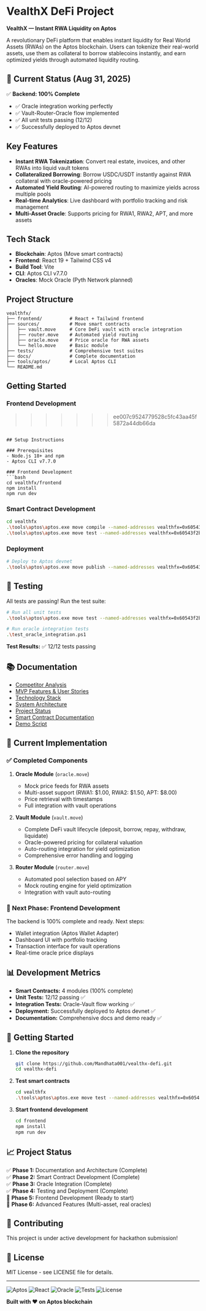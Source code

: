 # VealthX DeFi Project

**VealthX — Instant RWA Liquidity on Aptos**

A revolutionary DeFi platform that enables instant liquidity for Real World Assets (RWAs) on the Aptos blockchain. Users can tokenize their real-world assets, use them as collateral to borrow stablecoins instantly, and earn optimized yields through automated liquidity routing.

## 🚀 Current Status (Aug 31, 2025)

✅ **Backend: 100% Complete**

- ✅ Oracle integration working perfectly
- ✅ Vault-Router-Oracle flow implemented
- ✅ All unit tests passing (12/12)
- ✅ Successfully deployed to Aptos devnet

## Key Features

- **Instant RWA Tokenization**: Convert real estate, invoices, and other RWAs into liquid vault tokens
- **Collateralized Borrowing**: Borrow USDC/USDT instantly against RWA collateral with oracle-powered pricing
- **Automated Yield Routing**: AI-powered routing to maximize yields across multiple pools
- **Real-time Analytics**: Live dashboard with portfolio tracking and risk management
- **Multi-Asset Oracle**: Supports pricing for RWA1, RWA2, APT, and more assets

## Tech Stack

- **Blockchain**: Aptos (Move smart contracts)
- **Frontend**: React 19 + Tailwind CSS v4
- **Build Tool**: Vite
- **CLI**: Aptos CLI v7.7.0
- **Oracles**: Mock Oracle (Pyth Network planned)

## Project Structure

```
vealthfx/
├── frontend/          # React + Tailwind frontend
├── sources/           # Move smart contracts
│   ├── vault.move     # Core DeFi vault with oracle integration
│   ├── router.move    # Automated yield routing
│   ├── oracle.move    # Price oracle for RWA assets
│   └── hello.move     # Basic module
├── tests/             # Comprehensive test suites
├── docs/              # Complete documentation
├── tools/aptos/       # Local Aptos CLI
└── README.md
```

## Getting Started

### Frontend Development

> > > > > > > ee007c9524779528c5fc43aa45f5872a44db66da

````

## Setup Instructions

### Prerequisites
- Node.js 18+ and npm
- Aptos CLI v7.7.0

### Frontend Development
```bash
cd vealthfx/frontend
npm install
npm run dev
````

### Smart Contract Development

```bash
cd vealthfx
.\tools\aptos\aptos.exe move compile --named-addresses vealthfx=0x60543f2bb7710af2225194e1046db5605d85933eb4f14ba574bf58d56beef7bf
.\tools\aptos\aptos.exe move test --named-addresses vealthfx=0x60543f2bb7710af2225194e1046db5605d85933eb4f14ba574bf58d56beef7bf
```

### Deployment

```bash
# Deploy to Aptos devnet
.\tools\aptos\aptos.exe move publish --named-addresses vealthfx=0x60543f2bb7710af2225194e1046db5605d85933eb4f14ba574bf58d56beef7bf --assume-yes
```

## 🧪 Testing

All tests are passing! Run the test suite:

```bash
# Run all unit tests
.\tools\aptos\aptos.exe move test --named-addresses vealthfx=0x60543f2bb7710af2225194e1046db5605d85933eb4f14ba574bf58d56beef7bf

# Run oracle integration tests
.\test_oracle_integration.ps1
```

**Test Results:** ✅ 12/12 tests passing

## 📚 Documentation

- [Competitor Analysis](vealthfx/docs/competitors.md)
- [MVP Features & User Stories](vealthfx/docs/features.md)
- [Technology Stack](vealthfx/docs/stack.md)
- [System Architecture](vealthfx/docs/architecture.md)
- [Project Status](vealthfx/docs/project_status.md)
- [Smart Contract Documentation](vealthfx/contracts/README.md)
- [Demo Script](vealthfx/DEMO_SCRIPT.md)

## 🎯 Current Implementation

### ✅ Completed Components

1. **Oracle Module** (`oracle.move`)

   - Mock price feeds for RWA assets
   - Multi-asset support (RWA1: $1.00, RWA2: $1.50, APT: $8.00)
   - Price retrieval with timestamps
   - Full integration with vault operations

2. **Vault Module** (`vault.move`)

   - Complete DeFi vault lifecycle (deposit, borrow, repay, withdraw, liquidate)
   - Oracle-powered pricing for collateral valuation
   - Auto-routing integration for yield optimization
   - Comprehensive error handling and logging

3. **Router Module** (`router.move`)
   - Automated pool selection based on APY
   - Mock routing engine for yield optimization
   - Integration with vault auto-routing

### 🔄 Next Phase: Frontend Development

The backend is 100% complete and ready. Next steps:

- Wallet integration (Aptos Wallet Adapter)
- Dashboard UI with portfolio tracking
- Transaction interface for vault operations
- Real-time oracle price displays

## 📊 Development Metrics

- **Smart Contracts:** 4 modules (100% complete)
- **Unit Tests:** 12/12 passing ✅
- **Integration Tests:** Oracle-Vault flow working ✅
- **Deployment:** Successfully deployed to Aptos devnet ✅
- **Documentation:** Comprehensive docs and demo ready ✅

## 🚀 Getting Started

1. **Clone the repository**

   ```bash
   git clone https://github.com/Mandhata001/vealthx-defi.git
   cd vealthx-defi
   ```

2. **Test smart contracts**

   ```bash
   cd vealthfx
   .\tools\aptos\aptos.exe move test --named-addresses vealthfx=0x60543f2bb7710af2225194e1046db5605d85933eb4f14ba574bf58d56beef7bf
   ```

3. **Start frontend development**
   ```bash
   cd frontend
   npm install
   npm run dev
   ```

## 📈 Project Status

✅ **Phase 1:** Documentation and Architecture (Complete)  
✅ **Phase 2:** Smart Contract Development (Complete)  
✅ **Phase 3:** Oracle Integration (Complete)  
✅ **Phase 4:** Testing and Deployment (Complete)  
🔄 **Phase 5:** Frontend Development (Ready to start)  
🔄 **Phase 6:** Advanced Features (Multi-asset, real oracles)

## 🤝 Contributing

This project is under active development for hackathon submission!

## 📄 License

MIT License - see LICENSE file for details.

---

![Aptos](https://img.shields.io/badge/Aptos-Move-blue)
![React](https://img.shields.io/badge/React-19-blue)
![Oracle](https://img.shields.io/badge/Oracle-Integrated-green)
![Tests](https://img.shields.io/badge/Tests-12%2F12%20Passing-green)
![License](https://img.shields.io/badge/License-MIT-green)

**Built with ❤️ on Aptos blockchain**
